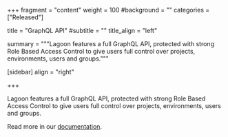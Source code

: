 +++
fragment = "content"
weight = 100
#background = ""
categories = ["Released"]

title = "GraphQL API"
#subtitle = ""
title_align = "left"

summary = """Lagoon features a full GraphQL API, protected with strong Role Based Access Control to give users full control over projects, environments, users and groups."""

[sidebar]
  align = "right"

+++

Lagoon features a full GraphQL API, protected with strong Role Based Access Control to give users full control over projects, environments, users and groups.

Read more in our [documentation](https://docs.lagoon.sh/lagoon/administering-lagoon/graphql-queries).
